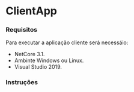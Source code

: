 # ClientApp


### Requisitos
Para executar a aplicação cliente será necessáio:
- NetCore 3.1.
- Ambinte Windows ou Linux.
- Visual Studio 2019.

### Instruções




